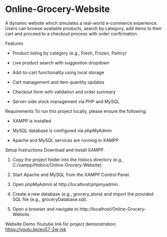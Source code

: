 # Online-Grocery-Website

A dynamic website which simulates a real-world e-commerce experience. 
Users can browse available products, search by category, add items to their cart and proceed to a checkout process with order confirmation.

Features
- Product listing by category (e.g., Fresh, Frozen, Pantry)

- Live product search with suggestion dropdown

- Add-to-cart functionality using local storage

- Cart management and item quantity updates

- Checkout form with validation and order summary

- Server-side stock management via PHP and MySQL

Requirements
To run this project locally, please ensure the following:

- XAMPP is installed

- MySQL database is configured via phpMyAdmin

- Apache and MySQL services are running in XAMPP

Setup Instructions
Download and install XAMPP.

1. Copy the project folder into the htdocs directory (e.g., C:/xampp/htdocs/Online-Grocery-Website).

2. Start Apache and MySQL from the XAMPP Control Panel.

3. Open phpMyAdmin at http://localhost/phpmyadmin.

4. Create a new database (e.g., grocery_store) and import the provided SQL file (e.g., groceryDatabase.sql).

5. Open a browser and navigate to http://localhost/Online-Grocery-Website.


Website Demo
Youtube link for project demonstration: https://youtu.be/eoS7-2w-Ixk
